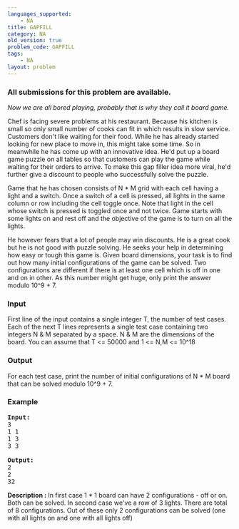 ```yaml
---
languages_supported:
    - NA
title: GAPFILL
category: NA
old_version: true
problem_code: GAPFILL
tags:
    - NA
layout: problem
---
```

###  All submissions for this problem are available. 

*Now we are all bored playing, probably that is why they call it board game.*

Chef is facing severe problems at his restaurant. Because his kitchen is small so only small number of cooks can fit in which results in slow service. Customers don't like waiting for their food. While he has already started looking for new place to move in, this might take some time. So in meanwhile he has come up with an innovative idea. He'd put up a board game puzzle on all tables so that customers can play the game while waiting for their orders to arrive. To make this gap filler idea more viral, he'd further give a discount to people who successfully solve the puzzle. 

Game that he has chosen consists of N \* M grid with each cell having a light and a switch. Once a switch of a cell is pressed, all lights in the same column or row including the cell toggle once. Note that light in the cell whose switch is pressed is toggled once and not twice. Game starts with some lights on and rest off and the objective of the game is to turn on all the lights. 

He however fears that a lot of people may win discounts. He is a great cook but he is not good with puzzle solving. He seeks your help in determining how easy or tough this game is. Given board dimensions, your task is to find out how many initial configurations of the game can be solved. Two configurations are different if there is at least one cell which is off in one and on in other. As this number might get huge, only print the answer modulo 10^9 + 7.

### Input

First line of the input contains a single integer T, the number of test cases. Each of the next T lines represents a single test case containing two integers N & M separated by a space. N & M are the dimensions of the board. You can assume that T <= 50000 and 1 <= N,M <= 10^18

### Output

For each test case, print the number of initial configurations of N \* M board that can be solved modulo 10^9 + 7.

### Example

<pre>
<b>Input:</b>
3
1 1
1 3
3 3

<b>Output:</b>
2
2
32
</pre>

**Description :** 
In first case 1 \* 1 board can have 2 configurations - off or on. Both can be solved. 
In second case we've a row of 3 lights. There are total of 8 configurations. Out of these only 2 configurations can be solved (one with all lights on and one with all lights off)
